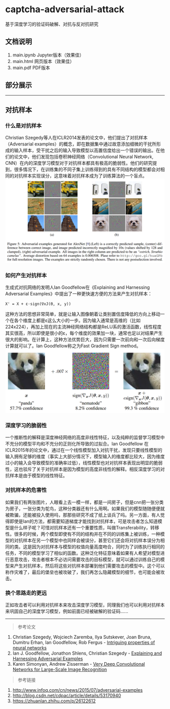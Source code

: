 # captcha-adversarial-attack

基于深度学习的验证码破解、对抗与反对抗研究

## 文档说明
1. main.ipynb Jupyter版本（效果佳）
2. main.html 网页版本（效果佳）
3. main.pdf PDF版本

## 部分展示

---

## 对抗样本

### 什么是对抗样本
Christian Szegedy等人在ICLR2014发表的论文中，他们提出了对抗样本（Adversarial examples）的概念，即在数据集中通过故意添加细微的干扰所形成的输入样本，受干扰之后的输入导致模型以高置信度给出一个错误的输出。在他们的论文中，他们发现包括卷积神经网络（Convolutional Neural Network, CNN）在内的深度学习模型对于对抗样本都具有极高的脆弱性。他们的研究提到，很多情况下，在训练集的不同子集上训练得到的具有不同结构的模型都会对相同的对抗样本实现误分，这意味着对抗样本成为了训练算法的一个盲点。
![alt text](images/1.png "title")

### 如何产生对抗样本
生成式对抗网络的发明人Ian Goodfellow在《Explaining and Harnessing Adversarial Examples》中提出了一种更快速方便的方法来产生对抗样本：
```
X' = X + ε⋅sign(∇xJ(Θ, x, y))
```
这种方法的思想非常简单，就是让输入图像朝着让类别置信度降低的方向上移动一个在各个维度上都是ε这么大小的一步。因为输入通常是高维的（比如224x224），再加上现在的主流神经网络结构都是ReLU系的激活函数，线性程度其实很高，所以即使是很小的ε，每个维度的效果加一块，通常也足以对结果产生很大的影响。在计算上，这种方法优势巨大，因为只需要一次前向和一次后向梯度计算就可以了。Ian Goodfellow称之为Fast Gradient Sign method。
![alt text](images/2.png "title")

### 深度学习的脆弱性
一个推断性的解释是深度神经网络的高度非线性特征，以及纯粹的监督学习模型中不充分的模型平均和不充分的正则化所导致的过拟合。Ian Goodfellow 在ICLR2015年的论文中，通过在一个线性模型加入对抗干扰，发现只要线性模型的输入拥有足够的维度（事实上大部分情况下，模型输入的维度都比较大，因为维度过小的输入会导致模型的准确率过低），线性模型也对对抗样本表现出明显的脆弱性，这也驳斥了关于对抗样本是因为模型的高度非线性的解释。相反深度学习的对抗样本是由于模型的线性特征。

### 对抗样本的危害性
如果我们有两张图片，人眼看上去一模一样，都是一间房子，但是cnn把一张分类为房子，一张分类为鸵鸟，这种分类器还有什么用啊。如果我们的模型随随便便就被欺骗，还能被投入使用吗，那那些研究不成了纸上谈兵了吗。另一方面，有人觉得即使是Ian的方法，都需要知道梯度才能找到对抗样本，可是攻击者怎么知道模型是什么样子呢？可惜对抗样本还有一个重要性质，叫做Transferability，转移性。很多的时候，两个模型即使有不同的结构并在不同的训练集上被训练，一种模型的对抗样本在另一个模型中也同样会被误分，甚至它们还会将对抗样本误分为相同的类。这是因为对抗样本与模型的权值向量高度吻合，同时为了训练执行相同的任务，不同的模型学习了相似的函数。这种泛化特征意味着如果有人希望对模型进行恶意攻击，攻击者根本不必访问需要攻击的目标模型，就可以通过训练自己的模型来产生对抗样本，然后将这些对抗样本部署到他们需要攻击的模型中。这个可以称作灾难了，最后的堡垒也被攻破了，我们再怎么隐藏模型的细节，也可能会被攻击。

### 换个思路走的更远
正如攻击者可以利用对抗样本来攻击深度学习模型，同理我们也可以利用对抗样本来巩固自己的深度学习模型，例如前面已经被破解的验证码......

---

> 参考论文
1. Christian Szegedy, Wojciech Zaremba, Ilya Sutskever, Joan Bruna, Dumitru Erhan, Ian Goodfellow, Rob Fergus - [Intriguing properties of neural networks](https://arxiv.org/abs/1312.6199)
2. Ian J. Goodfellow, Jonathon Shlens, Christian Szegedy - [Explaining and Harnessing Adversarial Examples](https://arxiv.org/abs/1412.6572)
3. Karen Simonyan, Andrew Zisserman - [Very Deep Convolutional Networks for Large-Scale Image Recognition](https://arxiv.org/abs/1409.1556)

> 参考链接
1. http://www.infoq.com/cn/news/2015/07/adversarial-examples
2. http://blog.csdn.net/cdpac/article/details/53170940
3. https://zhuanlan.zhihu.com/p/26122612
